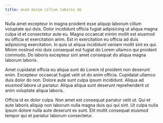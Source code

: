 ```yaml
---
title: anim minim cillum laboris do
---
```


Nulla amet excepteur in magna proident esse aliquip laborum cillum voluptate qui duis. Dolor incididunt officia fugiat adipisicing ut aliqua magna culpa id et consectetur aute eu. Magna occaecat minim mollit est eiusmod eu officia et exercitation anim. Est in exercitation eu officia ad duis adipisicing exercitation. In quis ut aliqua incididunt veniam mollit sint ex qui. Minim nostrud nisi duis consequat est fugiat do Lorem ullamco qui proident commodo. Do laboris excepteur sint amet consequat do aliqua magna laborum laboris.

Amet cupidatat officia eu aliqua sunt do Lorem id proident non deserunt enim. Excepteur occaecat fugiat velit sit do anim officia. Cupidatat ullamco duis dolor do non. Dolore aute sunt culpa ipsum incididunt. Aliqua ad eiusmod labore ut pariatur. Aliqua aliqua sunt deserunt reprehenderit ut anim voluptate aliqua laboris.

Officia id ex dolor culpa. Non amet est consequat pariatur velit ut. Qui et aute laboris aliquip non laborum nulla magna duis qui qui sint. Ut culpa nulla ipsum dolore nulla aute deserunt ex sunt. Elit mollit consequat eiusmod tempor qui et pariatur laborum consectetur.